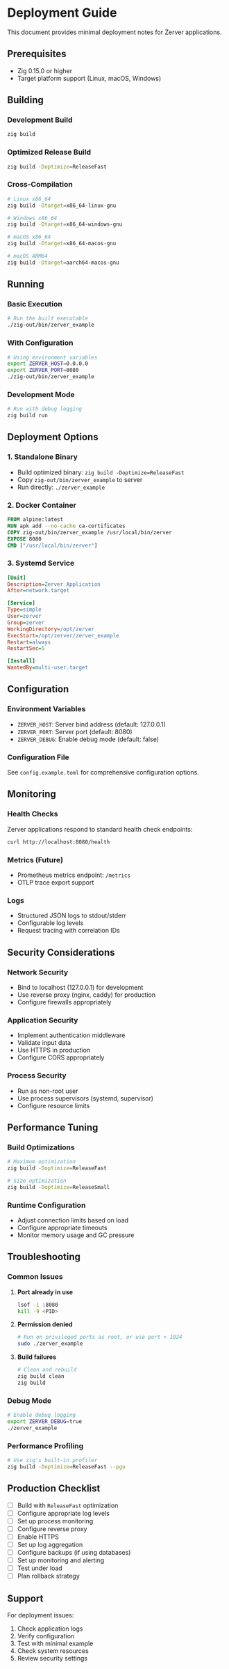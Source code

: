 # Deployment Guide

This document provides minimal deployment notes for Zerver applications.

## Prerequisites

- Zig 0.15.0 or higher
- Target platform support (Linux, macOS, Windows)

## Building

### Development Build
```bash
zig build
```

### Optimized Release Build
```bash
zig build -Doptimize=ReleaseFast
```

### Cross-Compilation
```bash
# Linux x86_64
zig build -Dtarget=x86_64-linux-gnu

# Windows x86_64
zig build -Dtarget=x86_64-windows-gnu

# macOS x86_64
zig build -Dtarget=x86_64-macos-gnu

# macOS ARM64
zig build -Dtarget=aarch64-macos-gnu
```

## Running

### Basic Execution
```bash
# Run the built executable
./zig-out/bin/zerver_example
```

### With Configuration
```bash
# Using environment variables
export ZERVER_HOST=0.0.0.0
export ZERVER_PORT=8080
./zig-out/bin/zerver_example
```

### Development Mode
```bash
# Run with debug logging
zig build run
```

## Deployment Options

### 1. Standalone Binary
- Build optimized binary: `zig build -Doptimize=ReleaseFast`
- Copy `zig-out/bin/zerver_example` to server
- Run directly: `./zerver_example`

### 2. Docker Container
```dockerfile
FROM alpine:latest
RUN apk add --no-cache ca-certificates
COPY zig-out/bin/zerver_example /usr/local/bin/zerver
EXPOSE 8080
CMD ["/usr/local/bin/zerver"]
```

### 3. Systemd Service
```ini
[Unit]
Description=Zerver Application
After=network.target

[Service]
Type=simple
User=zerver
Group=zerver
WorkingDirectory=/opt/zerver
ExecStart=/opt/zerver/zerver_example
Restart=always
RestartSec=5

[Install]
WantedBy=multi-user.target
```

## Configuration

### Environment Variables
- `ZERVER_HOST`: Server bind address (default: 127.0.0.1)
- `ZERVER_PORT`: Server port (default: 8080)
- `ZERVER_DEBUG`: Enable debug mode (default: false)

### Configuration File
See `config.example.toml` for comprehensive configuration options.

## Monitoring

### Health Checks
Zerver applications respond to standard health check endpoints:
```bash
curl http://localhost:8080/health
```

### Metrics (Future)
- Prometheus metrics endpoint: `/metrics`
- OTLP trace export support

### Logs
- Structured JSON logs to stdout/stderr
- Configurable log levels
- Request tracing with correlation IDs

## Security Considerations

### Network Security
- Bind to localhost (127.0.0.1) for development
- Use reverse proxy (nginx, caddy) for production
- Configure firewalls appropriately

### Application Security
- Implement authentication middleware
- Validate input data
- Use HTTPS in production
- Configure CORS appropriately

### Process Security
- Run as non-root user
- Use process supervisors (systemd, supervisor)
- Configure resource limits

## Performance Tuning

### Build Optimizations
```bash
# Maximum optimization
zig build -Doptimize=ReleaseFast

# Size optimization
zig build -Doptimize=ReleaseSmall
```

### Runtime Configuration
- Adjust connection limits based on load
- Configure appropriate timeouts
- Monitor memory usage and GC pressure

## Troubleshooting

### Common Issues

1. **Port already in use**
   ```bash
   lsof -i :8080
   kill -9 <PID>
   ```

2. **Permission denied**
   ```bash
   # Run on privileged ports as root, or use port > 1024
   sudo ./zerver_example
   ```

3. **Build failures**
   ```bash
   # Clean and rebuild
   zig build clean
   zig build
   ```

### Debug Mode
```bash
# Enable debug logging
export ZERVER_DEBUG=true
./zerver_example
```

### Performance Profiling
```bash
# Use zig's built-in profiler
zig build -Doptimize=ReleaseFast --pgo
```

## Production Checklist

- [ ] Build with `ReleaseFast` optimization
- [ ] Configure appropriate log levels
- [ ] Set up process monitoring
- [ ] Configure reverse proxy
- [ ] Enable HTTPS
- [ ] Set up log aggregation
- [ ] Configure backups (if using databases)
- [ ] Set up monitoring and alerting
- [ ] Test under load
- [ ] Plan rollback strategy

## Support

For deployment issues:
1. Check application logs
2. Verify configuration
3. Test with minimal example
4. Check system resources
5. Review security settings